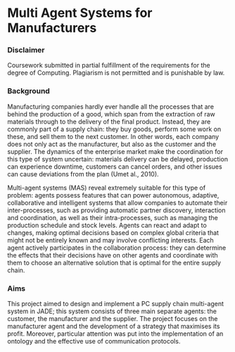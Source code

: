 # Multi Agent Systems for Manufacturers
### Disclaimer
Coursework submitted in partial fulfillment	of the requirements for the degree of Computing. Plagiarism is not permitted and is punishable by law.

### Background
Manufacturing companies hardly ever handle all the processes that are behind the production of a good, which span from the extraction of raw materials through to the delivery of the final product. Instead, they are commonly part of a supply chain: they buy goods, perform some work on these, and sell them to the next customer. In other words, each company does not only act as the manufacturer, but also as the customer and the supplier. The dynamics of the enterprise market make the coordination for this type of system uncertain: materials delivery can be delayed, production can experience downtime, customers can cancel orders, and other issues can cause deviations from the plan (Umet al., 2010). 

Multi-agent systems (MAS) reveal extremely suitable for this type of problem: agents possess features that can power autonomous, adaptive, collaborative and intelligent systems that allow companies to automate their inter-processes, such as providing automatic partner discovery, interaction and coordination, as well as their intra-processes, such as managing the production schedule and stock levels. Agents can react and adapt to changes, making optimal decisions based on complex global criteria that might not be entirely known and may involve conflicting interests. Each agent actively participates in the collaboration process: they can determine the effects that their decisions have on other agents and coordinate with them to choose an alternative solution that is optimal for the entire supply chain. 

### Aims
This project aimed to design and implement a PC supply chain multi-agent system in JADE; this system consists of three main separate agents: the customer, the manufacturer and the supplier. The project focuses on the manufacturer agent and the development of a strategy that maximises its profit. Moreover, particular attention was put into the implementation of an ontology and the effective use of communication protocols.
